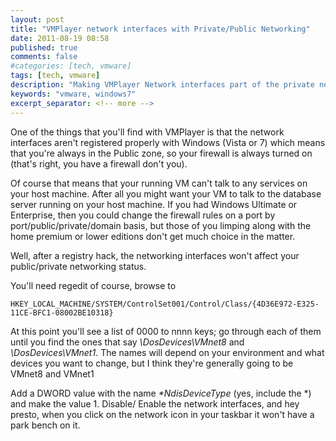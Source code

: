 ```yaml
---
layout: post
title: "VMPlayer network interfaces with Private/Public Networking"
date: 2011-08-19 08:58
published: true
comments: false
#categories: [tech, vmware]
tags: [tech, vmware]
description: "Making VMPlayer Network interfaces part of the private network"
keywords: "vmware, windows7"
excerpt_separator: <!-- more -->
---
```


One of the things that you'll find with VMPlayer is that the network interfaces aren't registered properly with Windows (Vista or 7) which means that you're always in the Public zone, so your firewall is always turned on (that's right, you have a firewall don't you).

<!-- more -->

Of course that means that your running VM can't talk to any services on your host machine. After all you might want your VM to talk to the database server running on your host machine. If you had Windows Ultimate or Enterprise, then you could change the firewall rules on a port by port/public/private/domain basis, but those of you limping along with the home premium or lower editions don't get much choice in the matter.

Well, after a registry hack, the networking interfaces won't affect your public/private networking status.

You'll need regedit of course, browse to

```text
HKEY_LOCAL_MACHINE/SYSTEM/ControlSet001/Control/Class/{4D36E972-E325-11CE-BFC1-08002BE10318}
```

At this point you'll see a list of 0000 to nnnn keys; go through each of them until you find the ones that say *\DosDevices\VMnet8* and *\DosDevices\VMnet1*. The names will depend on your environment and what devices you want to change, but I think they're generally going to be VMnet8 and VMnet1

Add a DWORD value with the name _*NdisDeviceType_ (yes, include the *) and make the value 1. Disable/ Enable the network interfaces, and hey presto, when you click on the network icon in your taskbar it won't have a park bench on it.
